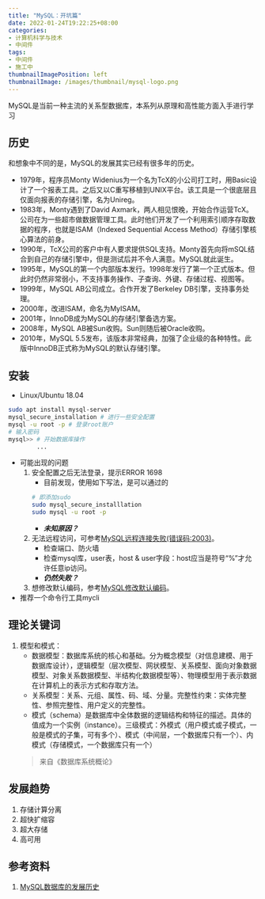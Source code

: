 ```yaml
---
title: "MySQL：开坑篇"
date: 2022-01-24T19:22:25+08:00
categories:
- 计算机科学与技术
- 中间件
tags:
- 中间件
- 施工中
thumbnailImagePosition: left
thumbnailImage: /images/thumbnail/mysql-logo.png
---
```

MySQL是当前一种主流的关系型数据库，本系列从原理和高性能方面入手进行学习
<!--more-->
## 历史
和想象中不同的是，MySQL的发展其实已经有很多年的历史。
- 1979年，程序员Monty Widenius为一个名为TcX的小公司打工时，用Basic设计了一个报表工具。之后又以C重写移植到UNIX平台。该工具是一个很底层且仅面向报表的存储引擎，名为Unireg。
- 1983年，Monty遇到了David Axmark，两人相见恨晚，开始合作运营TcX。公司在为一些超市做数据管理工具。此时他们开发了一个利用索引顺序存取数据的程序，也就是ISAM（Indexed Sequential Access Method）存储引擎核心算法的前身。
- 1990年，TcX公司的客户中有人要求提供SQL支持。Monty首先向将mSQL结合到自己的存储引擎中，但是测试后并不令人满意。MySQL就此诞生。
- 1995年，MySQL的第一个内部版本发行。1998年发行了第一个正式版本。但此时仍然非常弱小，不支持事务操作、子查询、外键、存储过程、视图等。
- 1999年，MySQL AB公司成立。合作开发了Berkeley DB引擎，支持事务处理。
- 2000年，改进ISAM，命名为MyISAM。
- 2001年，InnoDB成为MySQL的存储引擎备选方案。
- 2008年，MySQL AB被Sun收购。Sun则随后被Oracle收购。
- 2010年，MySQL 5.5发布，该版本非常经典，加强了企业级的各种特性。此版中InnoDB正式称为MySQL的默认存储引擎。
## 安装
- Linux/Ubuntu 18.04
```bash
sudo apt install mysql-server
mysql_secure_installation # 进行一些安全配置
mysql -u root -p # 登录root账户
# 输入密码
mysql>> # 开始数据库操作
        ...
```
- 可能出现的问题
    1. 安全配置之后无法登录，提示ERROR 1698
        - 目前发现，使用如下写法，是可以通过的
        ```bash
        # 即添加sudo
        sudo mysql_secure_installlation
        sudo mysql -u root -p
        ```
        - ***未知原因？***
    1. 无法远程访问，可参考[MySQL远程连接失败(错误码:2003)](https://blog.csdn.net/weixin_43025071/article/details/88603053)。
        - 检查端口、防火墙
        - 检查mysql库，user表，host & user字段：host应当是符号“%”才允许任意ip访问。
        - ***仍然失败？***
    1. 想修改默认编码，参考[MySQL修改默认编码](http://www.3qphp.com/mysql/sqlquest/2240.html)。
- 推荐一个命令行工具mycli
## 理论关键词
1. 模型和模式：
    - 数据模型：数据库系统的核心和基础。分为概念模型（对信息建模、用于数据库设计），逻辑模型（层次模型、网状模型、关系模型、面向对象数据模型、对象关系数据模型、半结构化数据模型等）、物理模型用于表示数据在计算机上的表示方式和存取方法。
	- 关系模型：关系、元组、属性、码、域、分量。完整性约束：实体完整性、参照完整性、用户定义的完整性。
	- 模式（schema）是数据库中全体数据的逻辑结构和特征的描述。具体的值成为一个实例（instance）。三级模式：外模式（用户模式或子模式，一般是模式的子集，可有多个）、模式（中间层，一个数据库只有一个）、内模式（存储模式，一个数据库只有一个）
    > 来自《数据库系统概论》


## 发展趋势
1. 存储计算分离
1. 超快扩缩容
1. 超大存储
1. 高可用

## 参考资料
1. [MySQL数据库的发展历史](https://www.cnblogs.com/joyfulcode/p/12683009.html)